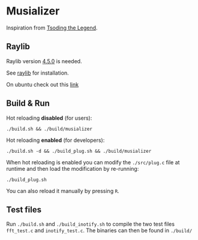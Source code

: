 # Musializer

Inspiration from [Tsoding the Legend](https://www.youtube.com/watch?v=Xdbk1Pr5WXU&list=PLpM-Dvs8t0Vak1rrE2NJn8XYEJ5M7-BqT).

## Raylib

Raylib version [4.5.0](https://github.com/raysan5/raylib/releases/tag/4.5.0) is needed.

See [raylib](https://www.raylib.com/) for installation.

On ubuntu check out this [link](https://github.com/raysan5/raylib/wiki/Working-on-GNU-Linux)

## Build & Run

Hot reloading **disabled** (for users):

```shell
./build.sh && ./build/musializer
```

Hot reloading **enabled** (for developers):

```shell
./build.sh -d && ./build_plug.sh && ./build/musializer
```

When hot reloading is enabled you can modify the `./src/plug.c` file at runtime and
then load the modification by re-running:

```shell
./build_plug.sh
```

You can also reload it manually by pressing `R`.

## Test files

Run `./build.sh` and `./build_inotify.sh` to compile the two test files `fft_test.c`
and `inotify_test.c`. The binaries can then be found in `./build/`
